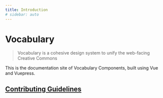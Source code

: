 ```yaml
---
title: Introduction
# sidebar: auto
---
```


# Vocabulary

> Vocabulary is a cohesive design system to unify the web-facing Creative Commons

This is the documentation site of Vocabulary Components, built using Vue and Vuepress.

## [Contributing Guidelines](/contributing)
